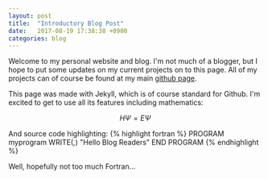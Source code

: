 ```yaml
---
layout: post
title:  "Introductory Blog Post"
date:   2017-08-19 17:38:38 +0900
categories: blog
---
```


Welcome to my personal website and blog. I'm not much of a blogger, but I
hope to put some updates on my current projects on to this page. All of
my projects can of course be found at my main [github page].

This page was made with Jekyll, which is of course standard for Github.
I'm excited to get to use all its features including mathematics:

$$H\Psi = E\Psi$$

And source code highlighting:
{% highlight fortran %}
PROGRAM myprogram
  WRITE(*,*) "Hello Blog Readers"
END PROGRAM
{% endhighlight %}

Well, hopefully not too much Fortran...

[github page]: https://github.com/william-dawson/
[Jekyll]: https://jekyllrb.com/
